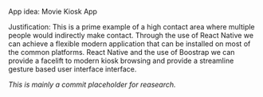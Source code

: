 App idea: Movie Kiosk App

Justification: This is a prime example of a high contact area where multiple people would indirectly make contact.
    Through the use of React Native we can achieve a flexible modern application that can be installed on most of the common platforms.
    React Native and the use of Boostrap we can provide a facelift to modern kiosk browsing and provide a streamline gesture based user interface
    interface.

*This is mainly a commit placeholder for reasearch.*